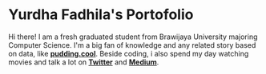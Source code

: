 # Yurdha Fadhila's Portofolio

Hi there! I am a fresh graduated student from Brawijaya University majoring Computer Science. I'm a big fan of knowledge and any related story based on data, like [**pudding.cool**](https://pudding.cool). Beside coding, i also spend my day watching movies and talk a lot on [**Twitter**](https://twitter.com/yurdhafadhila) and [**Medium**](https://medium.com/@yurs).



